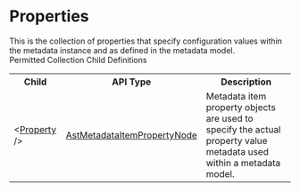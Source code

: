 # Properties

<div class="LanguageSummary"><div class ="SummaryItem">This is the collection of properties that specify configuration values within the metadata instance and as defined in the metadata model.</div></div><div class="SchemaBindingGroup"><div class="SchemaBindingGroupHeader">Permitted Collection Child Definitions</div><table id="SchemaBindingList" class="SchemaBindingList"><tbody><tr><th class="SchemaBindingNameColumnHeader">Child</th><th class="SchemaBindingTypeColumnHeader">API Type</th><th class="SchemaBindingSummaryColumnHeader">Description</th></tr><tr class="cd0"><td class="SchemaBindingName"><span class="punc">&lt;</span><a href=Varigence.Languages.Biml.Metadata.AstMetadataItemPropertyNode.html">Property</a><span class="punc"> /&gt;</span></td><td class="SchemaBindingType"><a href="../api-reference/Varigence.Languages.Biml.Metadata.AstMetadataItemPropertyNode.html">AstMetadataItemPropertyNode</a></td><td class="SchemaBindingSummary">Metadata item property objects are used to specify the actual property value  metadata used within a metadata model.</td></tr></tbody></table></div>